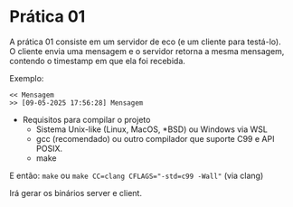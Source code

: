 # Prática 01

A prática 01 consiste em um servidor de eco (e um cliente para testá-lo). \
O cliente envia uma mensagem e o servidor retorna a mesma mensagem, contendo o timestamp em que ela foi recebida.

Exemplo:
```
<< Mensagem
>> [09-05-2025 17:56:28] Mensagem

```

- Requisitos para compilar o projeto
    - Sistema Unix-like (Linux, MacOS, *BSD) ou Windows via WSL
    - gcc (recomendado) ou outro compilador que suporte C99 e API POSIX.
    - make

E então:
```make``` ou  ```make CC=clang CFLAGS="-std=c99 -Wall"``` (via clang)

Irá gerar os binários server e client.